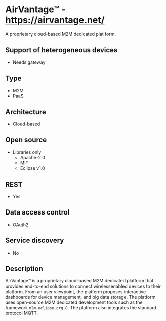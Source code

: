 # AirVantage™ - https://airvantage.net/
A proprietary cloud-based M2M dedicated plat
form.

## Support of heterogeneous devices
- Needs gateway

## Type
- M2M
- PaaS

## Architecture
- Cloud-based

## Open source
- Libraries only
    - Apache-2.0
    - MIT
    - Eclipse v1.0

## REST
- Yes

## Data access control
- OAuth2

## Service discovery
- No

## Description
AirVantage™ is a proprietary cloud-based M2M dedicated platform that provides end-to-end solutions to connect wirelessenabled devices to their platform. From an user viewpoint, the platform proposes interactive dashboards for device management, and big data storage. The platform uses open-source M2M dedicated development tools such as the framework `m2m.eclipse.org.8`. The platform also integrates the standard protocol MQTT.
